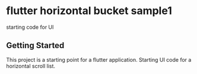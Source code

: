 # flutter horizontal bucket sample1

starting code for UI

## Getting Started

This project is a starting point for a flutter application. Starting UI code for a horizontal scroll list.